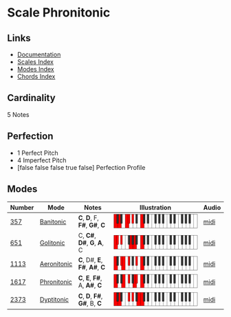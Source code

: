 # Scale Phronitonic

## Links

- [Documentation](index.md)
- [Scales Index](Scales.md)
- [Modes Index](Modes.md)
- [Chords Index](Chords.md)

## Cardinality

5 Notes

## Perfection

- 1 Perfect Pitch
- 4 Imperfect Pitch
- [false false false true false] Perfection Profile

## Modes

| Number | Mode | Notes | Illustration | Audio |
|--------|------|-------|--------------|-------|
| [357](https://ianring.com/musictheory/scales/357) | [Banitonic](ModeBanitonic.md) | **C**, **D**, F, **F#**, **G#**, **C** | ![CNaturalBanitonic](ModeCNaturalBanitonic.png) | [midi](https://github.com/edipermadi/music/blob/main/docs/ModeCNaturalBanitonic.mid?raw=true) | 
| [651](https://ianring.com/musictheory/scales/651) | [Golitonic](ModeGolitonic.md) | C, **C#**, **D#**, **G**, **A**, C | ![CNaturalGolitonic](ModeCNaturalGolitonic.png) | [midi](https://github.com/edipermadi/music/blob/main/docs/ModeCNaturalGolitonic.mid?raw=true) | 
| [1113](https://ianring.com/musictheory/scales/1113) | [Aeronitonic](ModeAeronitonic.md) | **C**, D#, **E**, **F#**, **A#**, **C** | ![CNaturalAeronitonic](ModeCNaturalAeronitonic.png) | [midi](https://github.com/edipermadi/music/blob/main/docs/ModeCNaturalAeronitonic.mid?raw=true) | 
| [1617](https://ianring.com/musictheory/scales/1617) | [Phronitonic](ModePhronitonic.md) | **C**, **E**, **F#**, A, **A#**, **C** | ![CNaturalPhronitonic](ModeCNaturalPhronitonic.png) | [midi](https://github.com/edipermadi/music/blob/main/docs/ModeCNaturalPhronitonic.mid?raw=true) | 
| [2373](https://ianring.com/musictheory/scales/2373) | [Dyptitonic](ModeDyptitonic.md) | **C**, **D**, **F#**, **G#**, B, **C** | ![CNaturalDyptitonic](ModeCNaturalDyptitonic.png) | [midi](https://github.com/edipermadi/music/blob/main/docs/ModeCNaturalDyptitonic.mid?raw=true) | 
